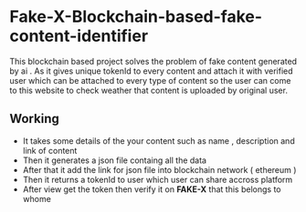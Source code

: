 # Fake-X-Blockchain-based-fake-content-identifier
This blockchain based project solves the problem of fake content generated by ai . As it gives unique tokenId to every content and attach it with verified user which can be attached to every type of content so the user can come to this website to check weather that content is uploaded by original user.

## Working
* It takes some details of the your content such as name , description and link of content
* Then it generates a json file containg all the data
* After that it add the link for json file into blockchain network ( ethereum )
* Then it returns a tokenId to user which user can share accross platform
* After view get the token then verify it on **FAKE-X** that this belongs to whome
